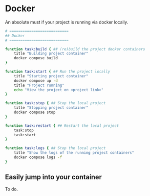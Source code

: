 # Docker

An absolute must if your project is running via docker locally.

```bash
# ===========================
## Docker
# ===========================

function task:build { ## (re)build the project docker containers
	title "Building project container"
	docker compose build
}

function task:start { ## Run the project locally
	title "Starting project container"
	docker compose up -d
	title "Project running"
	echo "View the project on <project link>"
}

function task:stop { ## Stop the local project
	title "Stopping project container"
	docker compose stop
}

function task:restart { ## Restart the local project
	task:stop
	task:start
}

function task:logs { ## Stop the local project
	title "Show the logs of the running project containers"
	docker compose logs -f
}
```

## Easily jump into your container

To do.
